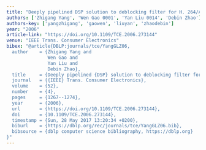 ```yaml
---
title: "Deeply pipelined DSP solution to deblocking filter for H. 264/AVC"
authors: ['Zhigang Yang', 'Wen Gao 0001', 'Yan Liu 0014', 'Debin Zhao']
authors-key: ['yangzhigang', 'gaowen', 'liuyan', 'zhaodebin']
year: "2006"
article-link: "https://doi.org/10.1109/TCE.2006.273144"
venue: "IEEE Trans. Consumer Electronics"
bibex: "@article{DBLP:journals/tce/YangGLZ06,
  author    = {Zhigang Yang and
               Wen Gao and
               Yan Liu and
               Debin Zhao},
  title     = {Deeply pipelined {DSP} solution to deblocking filter for {H.264/AVC}},
  journal   = {{IEEE} Trans. Consumer Electronics},
  volume    = {52},
  number    = {4},
  pages     = {1267--1274},
  year      = {2006},
  url       = {https://doi.org/10.1109/TCE.2006.273144},
  doi       = {10.1109/TCE.2006.273144},
  timestamp = {Sun, 28 May 2017 13:20:34 +0200},
  biburl    = {https://dblp.org/rec/journals/tce/YangGLZ06.bib},
  bibsource = {dblp computer science bibliography, https://dblp.org}
}"
---
```


